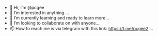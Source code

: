 - 👋 Hi, I’m @pcgee
- 👀 I’m interested in anything ...
- 🌱 I’m currently learning and ready to learn more...
- 💞️ I’m looking to collaborate on with anyone...
- 📫 How to reach me is via telegram with this link: https://t.me/pcgee2  ...

<!---
pcgee/pcgee is a ✨ special ✨ repository because its `README.md` (this file) appears on your GitHub profile.
You can click the Preview link to take a look at your changes.
--->
